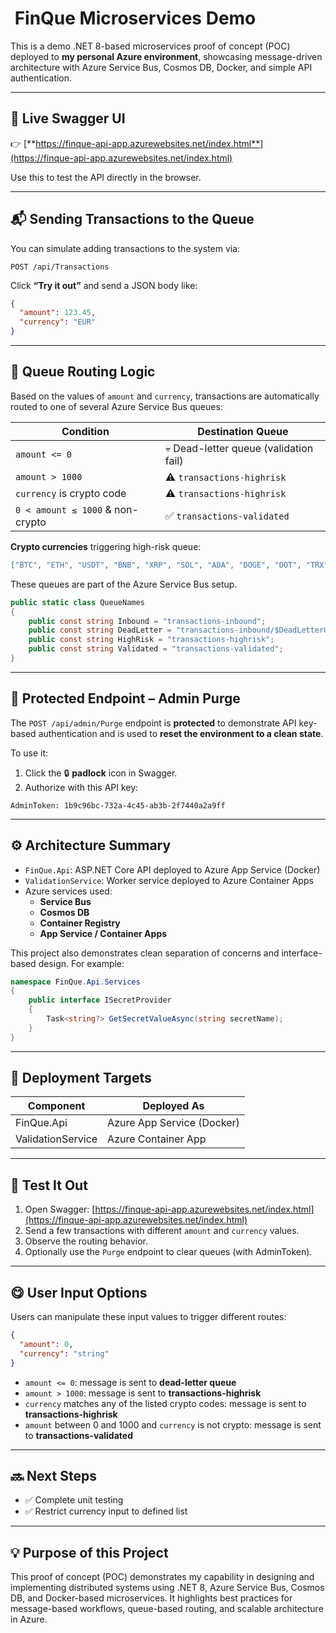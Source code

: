﻿#  FinQue Microservices Demo

This is a demo .NET 8-based microservices proof of concept (POC) deployed to **my personal Azure environment**, showcasing message-driven architecture with Azure Service Bus, Cosmos DB, Docker, and simple API authentication.

---

## 🔗 Live Swagger UI

👉 [**https://finque-api-app.azurewebsites.net/index.html**](https://finque-api-app.azurewebsites.net/index.html)

Use this to test the API directly in the browser.

---

## 📬 Sending Transactions to the Queue

You can simulate adding transactions to the system via:

`POST /api/Transactions`

Click **“Try it out”** and send a JSON body like:

```json
{
  "amount": 123.45,
  "currency": "EUR"
}
```

---

## 🧠 Queue Routing Logic

Based on the values of `amount` and `currency`, transactions are automatically routed to one of several Azure Service Bus queues:

| Condition                        | Destination Queue                      |
| -------------------------------- | -------------------------------------- |
| `amount <= 0`                    | 💀 Dead-letter queue (validation fail) |
| `amount > 1000`                  | ⚠️ `transactions-highrisk`             |
| `currency` is crypto code        | ⚠️ `transactions-highrisk`             |
| `0 < amount ≤ 1000` & non-crypto | ✅ `transactions-validated`             |

**Crypto currencies** triggering high-risk queue:

```json
["BTC", "ETH", "USDT", "BNB", "XRP", "SOL", "ADA", "DOGE", "DOT", "TRX"]
```

These queues are part of the Azure Service Bus setup.

```csharp
public static class QueueNames
{
    public const string Inbound = "transactions-inbound";
    public const string DeadLetter = "transactions-inbound/$DeadLetterQueue";
    public const string HighRisk = "transactions-highrisk";
    public const string Validated = "transactions-validated";
}
```

---

## 🔐 Protected Endpoint – Admin Purge

The `POST /api/admin/Purge` endpoint is **protected** to demonstrate API key-based authentication and is used to **reset the environment to a clean state**.

To use it:

1. Click the 🔒 **padlock** icon in Swagger.
2. Authorize with this API key:

```
AdminToken: 1b9c96bc-732a-4c45-ab3b-2f7440a2a9ff
```

---

## ⚙️ Architecture Summary

- `FinQue.Api`: ASP.NET Core API deployed to Azure App Service (Docker)
- `ValidationService`: Worker service deployed to Azure Container Apps
- Azure services used:
  - **Service Bus**
  - **Cosmos DB**
  - **Container Registry**
  - **App Service / Container Apps**

This project also demonstrates clean separation of concerns and interface-based design. For example:

```csharp
namespace FinQue.Api.Services
{
    public interface ISecretProvider
    {
        Task<string?> GetSecretValueAsync(string secretName);
    }
}
```

---

## 🐳 Deployment Targets

| Component         | Deployed As                |
| ----------------- | -------------------------- |
| FinQue.Api        | Azure App Service (Docker) |
| ValidationService | Azure Container App        |

---

## 🧪 Test It Out

1. Open Swagger: [https://finque-api-app.azurewebsites.net/index.html](https://finque-api-app.azurewebsites.net/index.html)
2. Send a few transactions with different `amount` and `currency` values.
3. Observe the routing behavior.
4. Optionally use the `Purge` endpoint to clear queues (with AdminToken).

---

## 😋 User Input Options

Users can manipulate these input values to trigger different routes:

```json
{
  "amount": 0,
  "currency": "string"
}
```

- `amount <= 0`: message is sent to **dead-letter queue**
- `amount > 1000`: message is sent to **transactions-highrisk**
- `currency` matches any of the listed crypto codes: message is sent to **transactions-highrisk**
- `amount` between 0 and 1000 and `currency` is not crypto: message is sent to **transactions-validated**

---

## 🔜 Next Steps

- ✅ Complete unit testing
- ✅ Restrict currency input to defined list

---

## 💡 Purpose of this Project

This proof of concept (POC) demonstrates my capability in designing and implementing distributed systems using .NET 8, Azure Service Bus, Cosmos DB, and Docker-based microservices. It highlights best practices for message-based workflows, queue-based routing, and scalable architecture in Azure.

